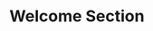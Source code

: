 ---
layout: default
title: Welcome Section
slides:


  - class: title-slide
    content: |

      # Welcome Section

      _Introducing visitors to your site_




  - content: |

      ## Content Section

      Add to your `index.html`, on a new line after your closing `</header>` tag:

      ```html
      <header class="page-header">
          <h1>My Awesome Website</h1>
      </header>

      <section class="page-content">

          <h2>Hello there, amazing person!</h2>

          <p>
          This is a site all about my favourite stuff, 
          thanks so much for visiting.
          </p>

      </section>
      ```
      {:data-line="1-4"}

      We will use this `page-content` section on every page,
      but we will change the content inside it for each page.

    notes: |
      A section is just another layout rectangle, like header.

      It has no design by itself, it's just an invisible box to hold content.

      First we will put in some content, then we will design the section.

      Notice that we have given this section a name, or "class".





  - content: |

      ## Content Section Design

      Add to your `style.css`:

      ```css
      .page-content {
          background-color: #222222;
          padding: 30px;
          width: 700px;
          margin: 0 auto;
          margin-top: 30px;

          color: #FFFFFF;
          font-size: 14px;
          line-height: 130%;
      }
      ```

      This code will give you a starting point to begin
      designing your content section.

    notes: |
  
      Our content is on the page, but it is just kind of... floating.

      By adding some CSS, we can make our content section visible and start working on how we'd like it to look.

      In our HTML, we gave our section the class `page-content`, so we can use that name to apply styling from our CSS code.

      The blank line is just to split up the layout stuff from the text design stuff, it doesn't affect the code.




  - content: |

      ## Content Section Ideas

      <iframe height='450' scrolling='no' src='//codepen.io/gatherworkshops/embed/rVzZRp/?height=450&theme-id=16068&default-tab=result' frameborder='no' allowtransparency='true' allowfullscreen='true' style='width: 100%;'>See the Pen <a href='http://codepen.io/gatherworkshops/pen/rVzZRp/'>rVzZRp</a> by Gather Workshops (<a href='http://codepen.io/gatherworkshops'>@gatherworkshops</a>) on <a href='http://codepen.io'>CodePen</a>.
      </iframe>

      _Take a few minutes to make your content section_<br>
      _look how you want it._

    notes: |
      Take some time to tweak the CSS for your content section.

      There are a whole bunch of different design ideas you can play with! Ask a mentor if you've got an idea but you're not sure how to achieve it.




  - content: |

      ![Thumbs Up!]([[BASE_URL]]/theme/assets/images/thumbs-up.svg){: height="200" }

      ## Welcome Section: Complete!

      Great, now let's add in a photo album...

      [Take me to the next chapter!](photo-gallery.html)


    notes: |

      Great! Now that we know the basics, let's get started on our own projects.

---